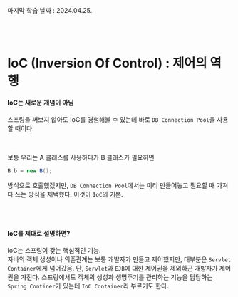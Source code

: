 마지막 학습 날짜 : 2024.04.25.

</br></br>

# IoC (Inversion Of Control) : 제어의 역행
#### IoC는 새로운 개념이 아님
스프링을 써보지 않아도 IoC를 경험해볼 수 있는데 바로 `DB Connection Pool`을 사용할 때이다. 

</br>

보통 우리는 A 클래스를 사용하다가 B 클래스가 필요하면
``` java
B b = new B();
```
방식으로 호출했겠지만, `DB Connection Pool`에서는 미리 만들어놓고 필요할 때 가져다 쓰는 방식을 채택했다.
이것이 `IoC`의 기본.

</br></br>

#### IoC를 제대로 설명하면?
IoC는 스프링이 갖는 핵심적인 기능.  
자바의 객체 생성이나 의존관계는 보통 개발자가 만들고 제어했지만, 대부분은 `Servlet Container`에게 넘어갔음. 단, `Servlet`과 `EJB`에 대한 제어권을 제외하곤 개발자가 제어권을 가진다.
스프링에서도 객체의 생성과 생명주기를 관리하는 기능을 담당하는 `Spring Continer`가 있는데 `IoC Container`라 부르기도 한다.

</br></br>
